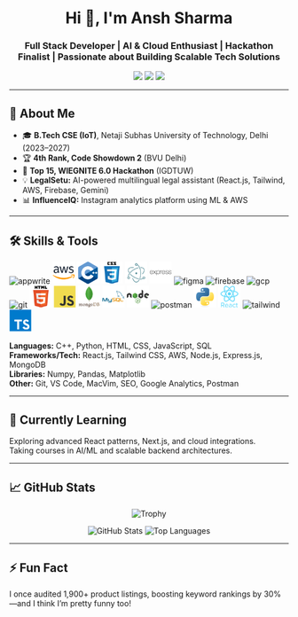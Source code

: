 <h1 align="center">Hi 👋, I'm Ansh Sharma</h1>
<h3 align="center">Full Stack Developer | AI & Cloud Enthusiast | Hackathon Finalist | Passionate about Building Scalable Tech Solutions</h3>

<p align="center">
  <a href="https://linkedin.com/in/ansh-sharma-36a936143" style="text-decoration:none">
    <img src="https://img.shields.io/badge/LinkedIn-blue?logo=linkedin&logoColor=white" />
  </a>
  <a href="https://leetcode.com/ansh7s" style="text-decoration:none">
    <img src="https://img.shields.io/badge/LeetCode-orange?logo=leetcode&logoColor=white" />
  </a>
  <a href="mailto:anshismyname47@gmail.com" style="text-decoration:none">
    <img src="https://img.shields.io/badge/Email-anshismyname47@gmail.com-red?logo=gmail&logoColor=white" />
  </a>
</p>

---

## 🚀 About Me

- 🎓 **B.Tech CSE (IoT)**, Netaji Subhas University of Technology, Delhi (2023–2027)
- 🏆 **4th Rank, Code Showdown 2** (BVU Delhi)
- 🏅 **Top 15, WIEGNITE 6.0 Hackathon** (IGDTUW)
- 💡 **LegalSetu:** AI-powered multilingual legal assistant (React.js, Tailwind, AWS, Firebase, Gemini)
- 📊 **InfluenceIQ:** Instagram analytics platform using ML & AWS

---

## 🛠️ Skills & Tools

<p align="left">
  <img src="https://www.vectorlogo.zone/logos/appwriteio/appwriteio-icon.svg" alt="appwrite" width="40" height="40"/>
  <img src="https://raw.githubusercontent.com/devicons/devicon/master/icons/amazonwebservices/amazonwebservices-original-wordmark.svg" alt="aws" width="40" height="40"/>
  <img src="https://raw.githubusercontent.com/devicons/devicon/master/icons/cplusplus/cplusplus-original.svg" alt="cplusplus" width="40" height="40"/>
  <img src="https://raw.githubusercontent.com/devicons/devicon/master/icons/css3/css3-original-wordmark.svg" alt="css3" width="40" height="40"/>
  <img src="https://raw.githubusercontent.com/devicons/devicon/master/icons/electron/electron-original.svg" alt="electron" width="40" height="40"/>
  <img src="https://raw.githubusercontent.com/devicons/devicon/master/icons/express/express-original-wordmark.svg" alt="express" width="40" height="40"/>
  <img src="https://www.vectorlogo.zone/logos/figma/figma-icon.svg" alt="figma" width="40" height="40"/>
  <img src="https://www.vectorlogo.zone/logos/firebase/firebase-icon.svg" alt="firebase" width="40" height="40"/>
  <img src="https://www.vectorlogo.zone/logos/google_cloud/google_cloud-icon.svg" alt="gcp" width="40" height="40"/>
  <img src="https://www.vectorlogo.zone/logos/git-scm/git-scm-icon.svg" alt="git" width="40" height="40"/>
  <img src="https://raw.githubusercontent.com/devicons/devicon/master/icons/html5/html5-original-wordmark.svg" alt="html5" width="40" height="40"/>
  <img src="https://raw.githubusercontent.com/devicons/devicon/master/icons/javascript/javascript-original.svg" alt="javascript" width="40" height="40"/>
  <img src="https://raw.githubusercontent.com/devicons/devicon/master/icons/mongodb/mongodb-original-wordmark.svg" alt="mongodb" width="40" height="40"/>
  <img src="https://raw.githubusercontent.com/devicons/devicon/master/icons/mysql/mysql-original-wordmark.svg" alt="mysql" width="40" height="40"/>
  <img src="https://raw.githubusercontent.com/devicons/devicon/master/icons/nodejs/nodejs-original-wordmark.svg" alt="nodejs" width="40" height="40"/>
  <img src="https://www.vectorlogo.zone/logos/getpostman/getpostman-icon.svg" alt="postman" width="40" height="40"/>
  <img src="https://raw.githubusercontent.com/devicons/devicon/master/icons/python/python-original.svg" alt="python" width="40" height="40"/>
  <img src="https://raw.githubusercontent.com/devicons/devicon/master/icons/react/react-original-wordmark.svg" alt="react" width="40" height="40"/>
  <img src="https://www.vectorlogo.zone/logos/tailwindcss/tailwindcss-icon.svg" alt="tailwind" width="40" height="40"/>
  <img src="https://raw.githubusercontent.com/devicons/devicon/master/icons/typescript/typescript-original.svg" alt="typescript" width="40" height="40"/>
</p>

**Languages:** C++, Python, HTML, CSS, JavaScript, SQL  
**Frameworks/Tech:** React.js, Tailwind CSS, AWS, Node.js, Express.js, MongoDB  
**Libraries:** Numpy, Pandas, Matplotlib  
**Other:** Git, VS Code, MacVim, SEO, Google Analytics, Postman

---

## 🌱 Currently Learning

Exploring advanced React patterns, Next.js, and cloud integrations.  
Taking courses in AI/ML and scalable backend architectures.

---

## 📈 GitHub Stats

<p align="center">
  <img src="https://github-profile-trophy.vercel.app/?username=anshuu-sharma&theme=gruvbox" alt="Trophy" />
</p>
<p align="center">
  <img src="https://github-readme-stats.vercel.app/api?username=anshuu-sharma&show_icons=true&locale=en&theme=gruvbox" alt="GitHub Stats" />
  <img src="https://github-readme-stats.vercel.app/api/top-langs?username=anshuu-sharma&show_icons=true&locale=en&layout=compact&theme=gruvbox" alt="Top Languages" />
</p>

---

## ⚡ Fun Fact

I once audited 1,900+ product listings, boosting keyword rankings by 30%—and I think I’m pretty funny too!
</details>
